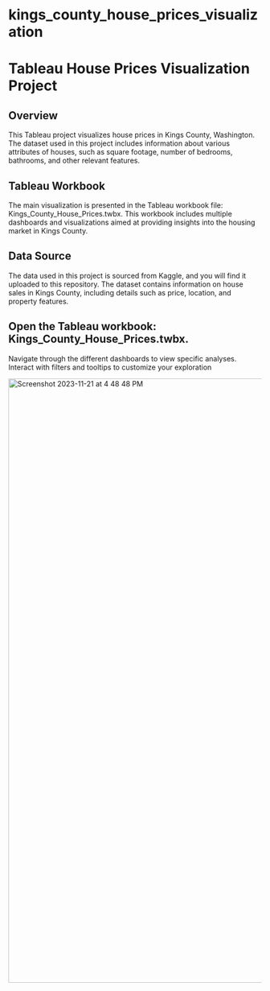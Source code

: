 # kings_county_house_prices_visualization

# Tableau House Prices Visualization Project
## Overview
This Tableau project visualizes house prices in Kings County, Washington. The dataset used in this project includes information about various attributes of houses, such as square footage, number of bedrooms, bathrooms, and other relevant features.

## Tableau Workbook
The main visualization is presented in the Tableau workbook file: Kings_County_House_Prices.twbx. This workbook includes multiple dashboards and visualizations aimed at providing insights into the housing market in Kings County.

## Data Source
The data used in this project is sourced from Kaggle, and you will find it uploaded to this repository. The dataset contains information on house sales in Kings County, including details such as price, location, and property features.

## Open the Tableau workbook: Kings_County_House_Prices.twbx.
Navigate through the different dashboards to view specific analyses.
Interact with filters and tooltips to customize your exploration

<img width="1201" alt="Screenshot 2023-11-21 at 4 48 48 PM" src="https://github.com/sunidhigoyal05/kings_county_house_prices_visualization/assets/105047166/6d4b2877-3b0a-4ba8-9aba-debbba4d6aa1">
